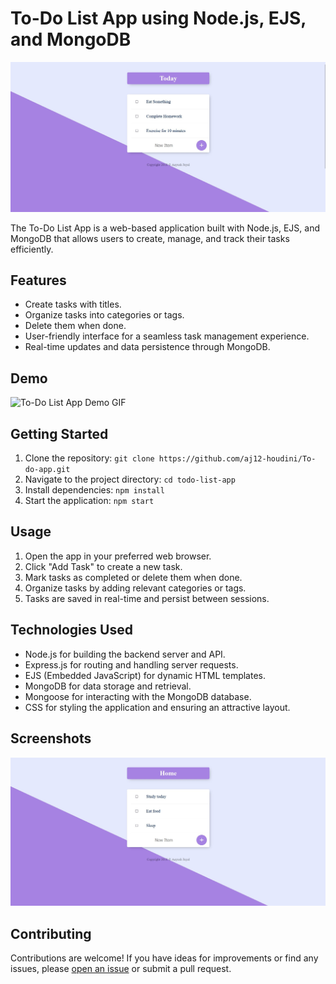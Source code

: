 # To-Do List App using Node.js, EJS, and MongoDB

![To-Do List App Screenshot](public\screenshots\screenshot1.jpg)

The To-Do List App is a web-based application built with Node.js, EJS, and MongoDB that allows users to create, manage, and track their tasks efficiently.

## Features

- Create tasks with titles.
- Organize tasks into categories or tags.
- Delete them when done.
- User-friendly interface for a seamless task management experience.
- Real-time updates and data persistence through MongoDB.

## Demo

![To-Do List App Demo GIF](demo.gif)


## Getting Started

1. Clone the repository: `git clone https://github.com/aj12-houdini/To-do-app.git`
2. Navigate to the project directory: `cd todo-list-app`
3. Install dependencies: `npm install`
4. Start the application: `npm start`

## Usage

1. Open the app in your preferred web browser.
2. Click "Add Task" to create a new task.
3. Mark tasks as completed or delete them when done.
4. Organize tasks by adding relevant categories or tags.
5. Tasks are saved in real-time and persist between sessions.

## Technologies Used

- Node.js for building the backend server and API.
- Express.js for routing and handling server requests.
- EJS (Embedded JavaScript) for dynamic HTML templates.
- MongoDB for data storage and retrieval.
- Mongoose for interacting with the MongoDB database.
- CSS for styling the application and ensuring an attractive layout.

## Screenshots

![To-Do List App Screenshot](public\screenshots\screenshot.jpg)

## Contributing

Contributions are welcome! If you have ideas for improvements or find any issues, please [open an issue](https://github.com/aj12-houdini/To-do-app.git/issues) or submit a pull request.


